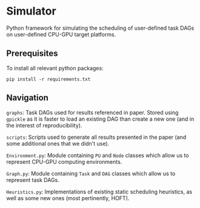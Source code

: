 # Simulator

Python framework for simulating the scheduling of user-defined task DAGs on user-defined CPU-GPU target platforms.

## Prerequisites
To install all relevant python packages:
```
pip install -r requirements.txt
```

## Navigation

`graphs`: Task DAGs used for results referenced in paper. Stored using `gpickle` as it is faster to load an existing DAG than create a new one (and in the interest of reproducibility).

`scripts`: Scripts used to generate all results presented in the paper (and some additional ones that we didn't use).

`Environment.py`: Module containing `PU` and `Node` classes which allow us to represent CPU-GPU computing environments.

`Graph.py`: Module containing `Task` and `DAG` classes which allow us to represent task DAGs.

`Heuristics.py`: Implementations of existing static scheduling heuristics, as well as some new ones (most pertinently, HOFT). 
